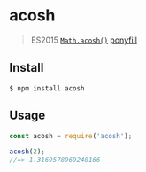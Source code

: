 # acosh

> ES2015 [`Math.acosh()`](https://developer.mozilla.org/en-US/docs/Web/JavaScript/Reference/Global_Objects/Math/acosh) [ponyfill](https://ponyfill.com)

## Install

```
$ npm install acosh
```


## Usage

```js
const acosh = require('acosh');

acosh(2);
//=> 1.3169578969248166
```
